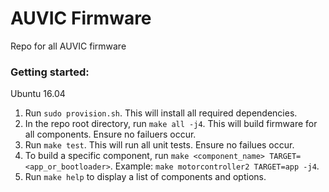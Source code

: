 # AUVIC Firmware
Repo for all AUVIC firmware

### Getting started:

Ubuntu 16.04
1) Run `sudo provision.sh`. This will install all required dependencies.
2) In the repo root directory, run `make all -j4`. This will build firmware for all components. Ensure no failuers occur.
3) Run `make test`. This will run all unit tests. Ensure no failues occur.
4) To build a specific component, run `make <component_name> TARGET=<app_or_bootloader>`. Example: `make motorcontroller2 TARGET=app -j4`.
5) Run `make help` to display a list of components and options.

